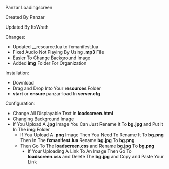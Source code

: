Panzar Loadingscreen

Created By Panzar

Updated By ItsWrath

Changes: 
- Updated __resource.lua to fxmanifest.lua
- Fixed Audio Not Playing By Using **.mp3** File
- Easier To Change Background Image
- Added **img** Folder For Organization

Installation: 
- Download
- Drag and Drop Into Your **resources** Folder
- **start** or **ensure** panzar-load In **server.cfg**

Configuration:
- Change All Displayable Text In **loadscreen.html**
- Changing Background Image
 - If You Upload A **.jpg** Image You Can Just Rename It To **bg.jpg** and Put It In The **img** Folder
   - If You Upload A **.png** Image Then You Need To Rename It To **bg.png** Then In The **fxmanifest.lua** Rename **bg.jpg** To **bg.png**
    - Then Go To The **loadscreen.css** and Rename **bg.jpg** To **bg.png**
        - If Your Uploading A Link To An Image Then Go To **loadscreen.css** and Delete The **bg.jpg** and Copy and Paste Your Link

